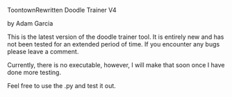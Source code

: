 ToontownRewritten Doodle Trainer V4

by Adam Garcia

This is the latest version of the doodle trainer tool. It is entirely new and has not been tested for an extended period of time. If you encounter any bugs please leave a comment.

Currently, there is no executable, however, I will make that soon once I have done more testing.

Feel free to use the .py and test it out.

